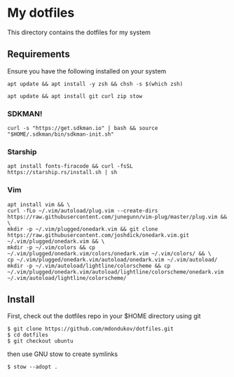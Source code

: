 # My dotfiles
This directory contains the dotfiles for my system

## Requirements
Ensure you have the following installed on your system

```
apt update && apt install -y zsh && chsh -s $(which zsh)
```
```
apt update && apt install git curl zip stow
```

### SDKMAN!
```
curl -s "https://get.sdkman.io" | bash && source "$HOME/.sdkman/bin/sdkman-init.sh"
```

### Starship
```
apt install fonts-firacode && curl -fsSL https://starship.rs/install.sh | sh
```

### Vim
```
apt install vim && \
curl -fLo ~/.vim/autoload/plug.vim --create-dirs https://raw.githubusercontent.com/junegunn/vim-plug/master/plug.vim && \
mkdir -p ~/.vim/plugged/onedark.vim && git clone https://raw.githubusercontent.com/joshdick/onedark.vim.git ~/.vim/plugged/onedark.vim && \
mkdir -p ~/.vim/colors && cp ~/.vim/plugged/onedark.vim/colors/onedark.vim ~/.vim/colors/ && \
cp ~/.vim/plugged/onedark.vim/autoload/onedark.vim ~/.vim/autoload/
mkdir -p ~/.vim/autoload/lightline/colorscheme && cp ~/.vim/plugged/onedark.vim/autoload/lightline/colorscheme/onedark.vim ~/.vim/autoload/lightline/colorscheme/
```

## Install
First, check out the dotfiles repo in your $HOME directory using git
```
$ git clone https://github.com/mdondukov/dotfiles.git
$ cd dotfiles
$ git checkout ubuntu
```
then use GNU stow to create symlinks
```
$ stow --adopt .
```
